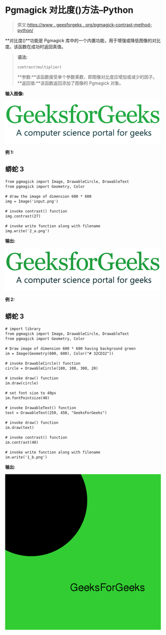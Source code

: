 # Pgmagick 对比度()方法–Python

> 原文:[https://www . geesforgeks . org/pgmagick-contrast-method-python/](https://www.geeksforgeeks.org/pgmagick-contrast-method-python/)

**对比度()**功能是 Pgmagick 库中的一个内置功能，用于增强或降低图像的对比度。该函数在成功时返回真值。

> **语法:**
> 
> ```
> contrast(multiplier)
> ```
> 
> **参数:**该函数接受单个参数乘数，即图像对比度应增加或减少的因子。
> **返回值:**该函数返回添加了图像的 Pgmagick 对象。

**输入图像:**

![](img/4a43a98e9c0ff6dd3018f90f150a2a76.png)

**例 1:**

## 蟒蛇 3

```
from pgmagick import Image, DrawableCircle, DrawableText
from pgmagick import Geometry, Color

# draw the image of dimension 600 * 600
img = Image('input.png')

# invoke contrast() function
img.contrast(27)

# invoke write function along with filename
img.write('2_a.png')
```

**输出:**

![](img/762234a28b19987ebcf908de262bd733.png)

**例 2:**

## 蟒蛇 3

```
# import library
from pgmagick import Image, DrawableCircle, DrawableText
from pgmagick import Geometry, Color

# Draw image of dimension 600 * 600 having background green
im = Image(Geometry(600, 600), Color("# 32CD32"))

# invoke DrawableCircle() function
circle = DrawableCircle(100, 100, 300, 20)

# invoke draw() function
im.draw(circle)

# set font size to 40px
im.fontPointsize(40)

# invoke DrawableText() function
text = DrawableText(250, 450, "GeeksForGeeks")

# invoke draw() function
im.draw(text)

# invoke contrast() function
im.contrast(40)

# invoke write function along with filename
im.write('1_b.png')
```

**输出:**

![](img/5c06aaef0cb86d4709b0afd3e0a1b266.png)
